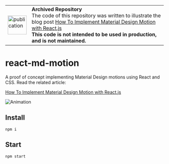 <table>
        <tr>
            <td><img width="60" src="https://cdnjs.cloudflare.com/ajax/libs/octicons/8.5.0/svg/book.svg" alt="publication" /></td>
            <td><strong>Archived Repository</strong><br />
            The code of this repository was written to illustrate the blog post <a href="https://marmelab.com/blog/2017/12/04/material-design-animations-react-router.html">How To Implement Material Design Motion with React.js</a><br />
        <strong>This code is not intended to be used in production, and is not maintained.</strong>
        </td>
        </tr>
</table>

# react-md-motion

A proof of concept implementing Material Design motions using React and CSS. Read the related article:

[How To Implement Material Design Motion with React.js](https://marmelab.com/blog/2017/12/04/material-design-animations-react-router.html)

![Animation](https://marmelab.com/images/blog/reactmdmotion-details.gif)

## Install
```
npm i
```

## Start
```
npm start
```
